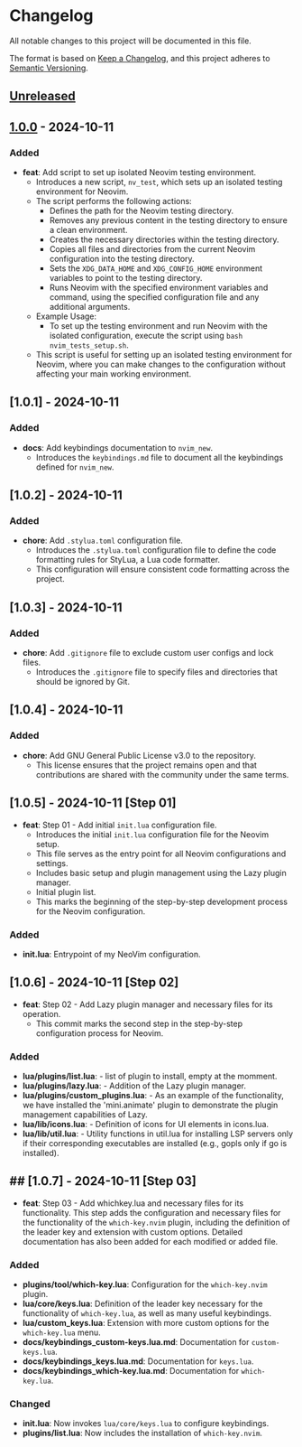 # Changelog

All notable changes to this project will be documented in this file.

The format is based on [Keep a Changelog](https://keepachangelog.com/en/1.0.0/),
and this project adheres to [Semantic Versioning](https://semver.org/spec/v2.0.0.html).

## [Unreleased]

## [1.0.0] - 2024-10-11
### Added
- **feat**: Add script to set up isolated Neovim testing environment.
  - Introduces a new script, `nv_test`, which sets up an isolated testing environment for Neovim.
  - The script performs the following actions:
    - Defines the path for the Neovim testing directory.
    - Removes any previous content in the testing directory to ensure a clean environment.
    - Creates the necessary directories within the testing directory.
    - Copies all files and directories from the current Neovim configuration into the testing directory.
    - Sets the `XDG_DATA_HOME` and `XDG_CONFIG_HOME` environment variables to point to the testing directory.
    - Runs Neovim with the specified environment variables and command, using the specified configuration file and any additional arguments.
  - Example Usage:
    - To set up the testing environment and run Neovim with the isolated configuration, execute the script using `bash nvim_tests_setup.sh`.
  - This script is useful for setting up an isolated testing environment for Neovim, where you can make changes to the configuration without affecting your main working environment.

## [1.0.1] - 2024-10-11
### Added
- **docs**: Add keybindings documentation to `nvim_new`.
  - Introduces the `keybindings.md` file to document all the keybindings defined for `nvim_new`.


## [1.0.2] - 2024-10-11
### Added
- **chore**: Add `.stylua.toml` configuration file.
  - Introduces the `.stylua.toml` configuration file to define the code formatting rules for StyLua, a Lua code formatter.
  - This configuration will ensure consistent code formatting across the project.


## [1.0.3] - 2024-10-11
### Added
- **chore**: Add `.gitignore` file to exclude custom user configs and lock files.
  - Introduces the `.gitignore` file to specify files and directories that should be ignored by Git.


## [1.0.4] - 2024-10-11
### Added
- **chore**: Add GNU General Public License v3.0 to the repository.
  - This license ensures that the project remains open and that contributions are shared with the community under the same terms.

## [1.0.5] - 2024-10-11 [Step 01]

- **feat**: Step 01 - Add initial `init.lua` configuration file.
  - Introduces the initial `init.lua` configuration file for the Neovim setup.
  - This file serves as the entry point for all Neovim configurations and settings.
  - Includes basic setup and plugin management using the Lazy plugin manager.
  - Initial plugin list.
  - This marks the beginning of the step-by-step development process for the Neovim configuration.

### Added
- **init.lua**:  Entrypoint of my NeoVim configuration.

## [1.0.6] - 2024-10-11 [Step 02]

- **feat**: Step 02 - Add Lazy plugin manager and necessary files for its operation.
  - This commit marks the second step in the step-by-step configuration process for Neovim.

### Added

- **lua/plugins/list.lua**: - list of plugin to install, empty at the momment.
- **lua/plugins/lazy.lua**: - Addition of the Lazy plugin manager.
- **lua/plugins/custom_plugins.lua**:  - As an example of the functionality, we have installed the 'mini.animate' plugin to demonstrate the plugin management capabilities of Lazy.
- **lua/lib/icons.lua**: - Definition of icons for UI elements in icons.lua.
- **lua/lib/util.lua**: - Utility functions in util.lua for installing LSP servers only if their corresponding executables are installed (e.g., gopls only if go is installed).


## ## [1.0.7] - 2024-10-11 [Step 03]

- **feat**: Step 03 -  Add whichkey.lua and necessary files for its functionality.
This step adds the configuration and necessary files for the functionality of the `which-key.nvim` plugin, including the definition of the leader key and extension with custom options. Detailed documentation has also been added for each modified or added file.


### Added

- **plugins/tool/which-key.lua**: Configuration for the `which-key.nvim` plugin.
- **lua/core/keys.lua**: Definition of the leader key necessary for the functionality of `which-key.lua`, as well as many useful keybindings.
- **lua/custom_keys.lua**: Extension with more custom options for the `which-key.lua` menu.
- **docs/keybindings_custom-keys.lua.md**: Documentation for `custom-keys.lua`.
- **docs/keybindings_keys.lua.md**: Documentation for `keys.lua`.
- **docs/keybindings_which-key.lua.md**: Documentation for `which-key.lua`.

### Changed

- **init.lua**: Now invokes `lua/core/keys.lua` to configure keybindings.
- **plugins/list.lua**: Now includes the installation of `which-key.nvim`.


[Unreleased]: https://github.com/Elixir-Software-Developer/nvim_new/compare/v1.0.0...HEAD
[1.0.0]: https://github.com/Elixir-Software-Developer/nvim_new/releases/tag/v1.0.0
